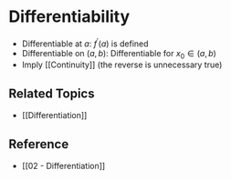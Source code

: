 # Differentiability

- Differentiable at $a$: $f^{\prime}(a)$ is defined
- Differentiable on $(a,b)$: Differentiable for $x_0\in(a,b)$
- Imply [[Continuity]] (the reverse is unnecessary true)

## Related Topics

- [[Differentiation]]

## Reference

- [[02 - Differentiation]]
